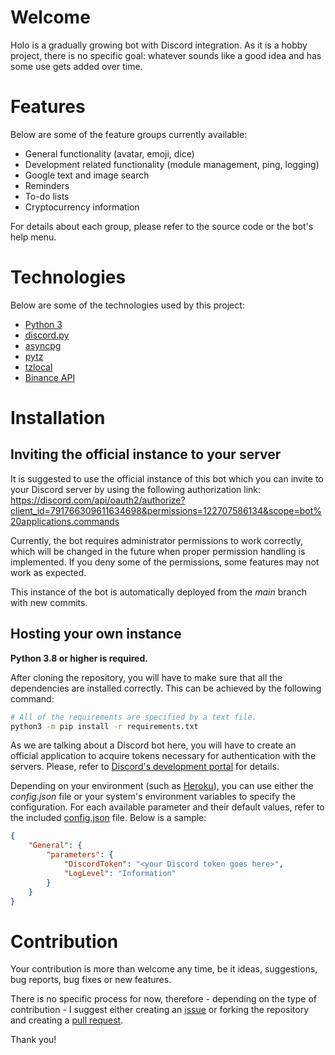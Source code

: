 # Welcome

Holo is a gradually growing bot with Discord integration. As it is a hobby project, there is no specific goal: whatever sounds like a good idea and has some use gets added over time.

# Features

Below are some of the feature groups currently available:

* General functionality (avatar, emoji, dice)
* Development related functionality (module management, ping, logging)
* Google text and image search
* Reminders
* To-do lists
* Cryptocurrency information

For details about each group, please refer to the source code or the bot's help menu.

# Technologies

Below are some of the technologies used by this project:
* [Python 3](https://www.python.org/)
* [discord.py](https://github.com/Rapptz/discord.py)
* [asyncpg](https://github.com/MagicStack/asyncpg)
* [pytz](https://pythonhosted.org/pytz)
* [tzlocal](https://github.com/regebro/tzlocal)
* [Binance API](https://developers.binance.com)
  
# Installation

## Inviting the official instance to your server

It is suggested to use the official instance of this bot which you can invite to your Discord server by using the following authorization link:
https://discord.com/api/oauth2/authorize?client_id=791766309611634698&permissions=122707586134&scope=bot%20applications.commands

Currently, the bot requires administrator permissions to work correctly, which will be changed in the future when proper permission handling is implemented. If you deny some of the permissions, some features may not work as expected.

This instance of the bot is automatically deployed from the _main_ branch with new commits.

## Hosting your own instance

**Python 3.8 or higher is required.**

After cloning the repository, you will have to make sure that all the dependencies are installed correctly. This can be achieved by the following command:

```sh
# All of the requirements are specified by a text file.
python3 -m pip install -r requirements.txt
```

As we are talking about a Discord bot here, you will have to create an official application to acquire tokens necessary for authentication with the servers. Please, refer to [Discord's development portal](https://discord.com/developers/docs/intro) for details.

Depending on your environment (such as [Heroku](https://www.heroku.com)), you can use either the *config.json* file or your system's environment variables to specify the configuration. For each available parameter and their default values, refer to the included [config.json](https://github.com/rexor12/holobot/blob/main/config.json) file. Below is a sample:

```json
{
    "General": {
        "parameters": {
            "DiscordToken": "<your Discord token goes here>",
            "LogLevel": "Information"
        }
    }
}
```

# Contribution

Your contribution is more than welcome any time, be it ideas, suggestions, bug reports, bug fixes or new features.

There is no specific process for now, therefore - depending on the type of contribution - I suggest either creating an [issue](https://github.com/rexor12/holobot/issues) or forking the repository and creating a [pull request](https://github.com/rexor12/holobot/pulls).

Thank you!
